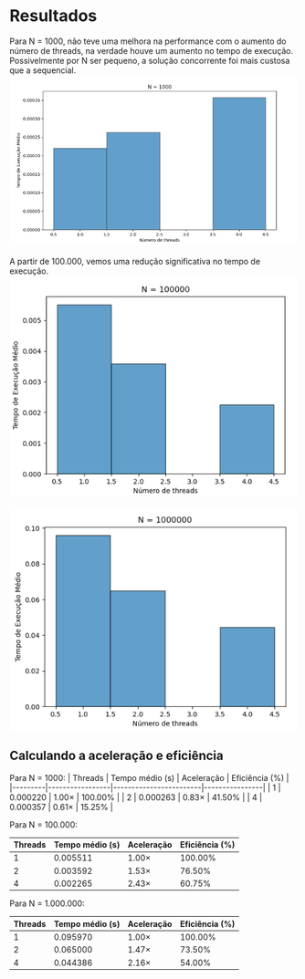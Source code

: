 # Resultados

Para N = 1000, não teve uma melhora na performance com o aumento do número de threads, na verdade houve um aumento no tempo de execução. Possivelmente por N ser pequeno, a solução concorrente foi mais custosa que a sequencial.
![alt text](img/N_1000.png)

A partir de 100.000, vemos uma redução significativa no tempo de execução.
![alt text](img/N_100000.png)

![alt text](img/N_1000000.png)

## Calculando a aceleração e eficiência

Para N = 1000:
| Threads | Tempo médio (s) |        Aceleração      | Eficiência (%) |
|---------|-----------------|------------------------|----------------|
| 1       | 0.000220        | 1.00×                  | 100.00%        |
| 2       | 0.000263        | 0.83×                  | 41.50%         |
| 4       | 0.000357        | 0.61×                  | 15.25%         |


Para N = 100.000:

| Threads | Tempo médio (s) |        Aceleração      | Eficiência (%) |
|---------|-----------------|------------------------|----------------|
| 1       | 0.005511        | 1.00×                  | 100.00%        |
| 2       | 0.003592        | 1.53×                  | 76.50%         |
| 4       | 0.002265        | 2.43×                  | 60.75%         |

Para N = 1.000.000:

| Threads | Tempo médio (s) |        Aceleração      | Eficiência (%) |
|---------|-----------------|------------------------|----------------|
| 1       | 0.095970        | 1.00×                  | 100.00%        |
| 2       | 0.065000        | 1.47×                  | 73.50%         |
| 4       | 0.044386        | 2.16×                  | 54.00%         |